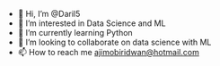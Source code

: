 - 👋 Hi, I’m @Daril5
- 👀 I’m interested in Data Science and ML
- 🌱 I’m currently learning Python 
- 💞️ I’m looking to collaborate on data science with ML 
- 📫 How to reach me ajimobiridwan@hotmail.com

<!---
Daril5/Daril5 is a ✨ special ✨ repository because its `README.md` (this file) appears on your GitHub profile.
You can click the Preview link to take a look at your changes.
--->
